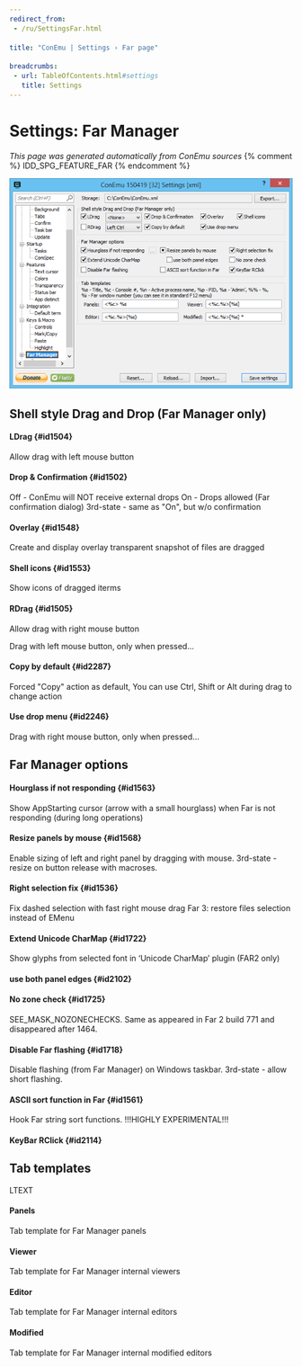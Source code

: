 ```yaml
---
redirect_from:
 - /ru/SettingsFar.html

title: "ConEmu | Settings › Far page"

breadcrumbs:
 - url: TableOfContents.html#settings
   title: Settings
---
```


# Settings: Far Manager

*This page was generated automatically from ConEmu sources*
{% comment %} IDD_SPG_FEATURE_FAR {% endcomment %}

![ConEmu Settings: Far Manager](/img/Settings-Far.png)



## Shell style Drag and Drop (Far Manager only)

#### LDrag  {#id1504}
Allow drag with left mouse button

#### Drop & Confirmation  {#id1502}
Off - ConEmu will NOT receive external drops On - Drops allowed (Far confirmation dialog) 3rd-state - same as "On", but w/o confirmation

#### Overlay  {#id1548}
Create and display overlay transparent snapshot of files are dragged

#### Shell icons  {#id1553}
Show icons of dragged iterms

#### RDrag  {#id1505}
Allow drag with right mouse button

Drag with left mouse button, only when pressed...

#### Copy by default  {#id2287}
Forced "Copy" action as default, You can use Ctrl, Shift or Alt during drag to change action

#### Use drop menu  {#id2246}




Drag with right mouse button, only when pressed...

## Far Manager options

#### Hourglass if not responding  {#id1563}
Show AppStarting cursor (arrow with a small hourglass) when Far is not responding (during long operations)

#### Resize panels by mouse  {#id1568}
Enable sizing of left and right panel by dragging with mouse. 3rd-state - resize on button release with macroses.

#### Right selection fix  {#id1536}
Fix dashed selection with fast right mouse drag Far 3: restore files selection instead of EMenu

#### Extend Unicode CharMap  {#id1722}
Show glyphs from selected font in ‘Unicode CharMap’ plugin (FAR2 only)

#### use both panel edges  {#id2102}


#### No zone check  {#id1725}
SEE_MASK_NOZONECHECKS. Same as appeared in Far 2 build 771 and disappeared after 1464.

#### Disable Far flashing  {#id1718}
Disable flashing (from Far Manager) on Windows taskbar. 3rd-state - allow short flashing.

#### ASCII sort function in Far  {#id1561}
Hook Far string sort functions. !!!HIGHLY EXPERIMENTAL!!!

#### KeyBar RClick  {#id2114}




## Tab templates



LTEXT



#### Panels
Tab template for Far Manager panels

#### Viewer
Tab template for Far Manager internal viewers

#### Editor
Tab template for Far Manager internal editors

#### Modified
Tab template for Far Manager internal modified editors



